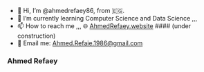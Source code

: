 
- 👋 Hi, I’m @ahmedrefaey86, from 🇪🇬.
- 🌱 I’m currently learning Computer Science and Data Science ,,,
- 📫 How to reach me ,,, 🌐 [AhmedRefaey.website](https://www.ahmedrefaey.website) #### (under construction)
- 📩 Email me: Ahmed.Refaie.1986@gmail.com


### Ahmed Refaey
